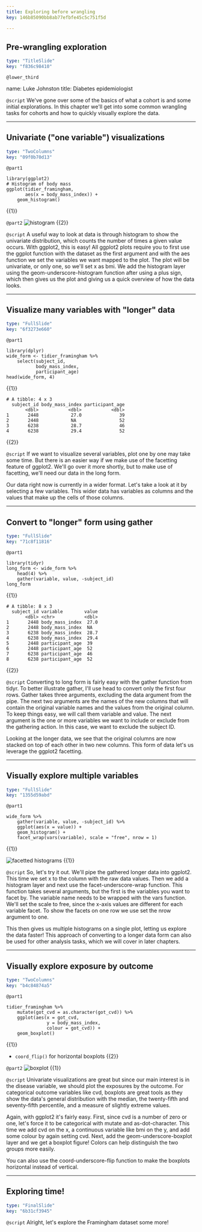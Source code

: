 ```yaml
---
title: Exploring before wrangling
key: 146b85090bb8ab77efbfe45c5c751f5d

---
```

## Pre-wrangling exploration

```yaml
type: "TitleSlide"
key: "f836c98410"
```

`@lower_third`

name: Luke Johnston
title: Diabetes epidemiologist


`@script`
We've gone over some of the basics of what a cohort is and some initial explorations. In this chapter we'll get into some common wrangling tasks for cohorts and how to quickly visually explore the data.


---
## Univariate ("one variable") visualizations

```yaml
type: "TwoColumns"
key: "09f0b70d13"
```

`@part1`
```{r}
library(ggplot2)
# Histogram of body mass
ggplot(tidier_framingham,
       aes(x = body_mass_index)) +
    geom_histogram()
```
{{1}}


`@part2`
![histogram](http://s3.amazonaws.com/assets.datacamp.com/production/repositories/2079/datasets/299ac2253a84b199ab314633f3c771e50d2c92bb/ch2-v1-histogram.png) {{2}}


`@script`
A useful way to look at data is through histogram to show the univariate distribution, which counts the number of times a given value occurs. With ggplot2, this is easy! All ggplot2 plots require you to first use the ggplot function with the dataset as the first argument and with the aes function we set the variables we want mapped to the plot. The plot will be univariate, or only one, so we'll set x as bmi. We add the histogram layer using the geom-underscore-histogram function after using a plus sign, which then gives us the plot and giving us a quick overview of how the data looks.


---
## Visualize many variables with "longer" data

```yaml
type: "FullSlide"
key: "6f3273e660"
```

`@part1`
```{r}
library(dplyr)
wide_form <- tidier_framingham %>%
    select(subject_id,
           body_mass_index,
           participant_age)
head(wide_form, 4)
```
{{1}}

```
# A tibble: 4 x 3
  subject_id body_mass_index participant_age
       <dbl>           <dbl>           <dbl>
1       2448            27.0              39
2       2448            NA                52
3       6238            28.7              46
4       6238            29.4              52
```
{{2}}


`@script`
If we want to visualize several variables, plot one by one may take some time. But there is an easier way if we make use of the facetting feature of ggplot2. We'll go over it more shortly, but to make use of facetting, we'll need our data in the long form.

Our data right now is currently in a wider format. Let's take a look at it by selecting a few variables. This wider data has variables as columns and the values that make up the cells of those columns.


---
## Convert to "longer" form using gather

```yaml
type: "FullSlide"
key: "71c8f11816"
```

`@part1`
```{r}
library(tidyr)
long_form <- wide_form %>%
    head(4) %>%
    gather(variable, value, -subject_id)
long_form
```
{{1}}

```
# A tibble: 8 x 3
  subject_id variable        value
       <dbl> <chr>           <dbl>
1       2448 body_mass_index  27.0
2       2448 body_mass_index  NA  
3       6238 body_mass_index  28.7
4       6238 body_mass_index  29.4
5       2448 participant_age  39  
6       2448 participant_age  52  
7       6238 participant_age  46  
8       6238 participant_age  52  
``` 
{{2}}


`@script`
Converting to long form is fairly easy with the gather function from tidyr. To better illustrate gather, I'll use head to convert only the first four rows. Gather takes three arguments, excluding the data argument from the pipe. The next two arguments are the names of the new columns that will contain the original variable names and the values from the original column. To keep things easy, we will call them variable and value. The next argument is the one or more variables we want to include or exclude from the gathering action. In this case, we want to exclude the subject ID.

Looking at the longer data, we see that the original columns are now stacked on top of each other in two new columns. This form of data let's us leverage the ggplot2 facetting.


---
## Visually explore multiple variables

```yaml
type: "FullSlide"
key: "1355d59abd"
```

`@part1`
```{r}
wide_form %>%
    gather(variable, value, -subject_id) %>%
    ggplot(aes(x = value)) +
    geom_histogram() +
    facet_wrap(vars(variable), scale = "free", nrow = 1)
``` 
{{1}}

![facetted histograms](http://assets.datacamp.com/production/repositories/2079/datasets/53c2a249ed4aad7c6152517a3724907195f3b499/ch2-v1-two-histograms.png) {{1}}


`@script`
So, let's try it out. We'll pipe the gathered longer data into ggplot2. This time we set x to the column with the raw data values. Then we add a histogram layer and next use the facet-underscore-wrap function. This function takes several arguments, but the first is the variables you want to facet by. The variable name needs to be wrapped with the vars function. We'll set the scale to free, since the x-axis values are different for each variable facet. To show the facets on one row we use set the nrow argument to one.

This then gives us multiple histograms on a single plot, letting us explore the data faster! This approach of converting to a longer data form can also be used for other analysis tasks, which we will cover in later chapters.


---
## Visually explore exposure by outcome

```yaml
type: "TwoColumns"
key: "b4c84874a5"
```

`@part1`
```{r}
tidier_framingham %>%
    mutate(got_cvd = as.character(got_cvd)) %>%
    ggplot(aes(x = got_cvd,
               y = body_mass_index,
               colour = got_cvd)) +
    geom_boxplot()
```
{{1}}

- `coord_flip()` for horizontal boxplots {{2}}


`@part2`
![boxplot](http://assets.datacamp.com/production/repositories/2079/datasets/9fe5658e3ae4baa93858bc040b06f075e5dd4490/ch2-v1-boxplot.png) {{1}}


`@script`
Univariate visualizations are great but since our main interest is in the disease variable, we should plot the exposures by the outcome. For categorical outcome variables like cvd, boxplots are great tools as they show the data's general distribution with the median, the twenty-fifth and seventy-fifth percentile, and a measure of slightly extreme values.

Again, with ggplot2 it's fairly easy. First, since cvd is a number of zero or one, let's force it to be categorical with mutate and as-dot-character. This time we add cvd on the x, a continuous variable like bmi on the y, and add some colour by again setting cvd. Next, add the geom-underscore-boxplot layer and we get a boxplot figure! Colors can help distinguish the two groups more easily. 

You can also use the coord-underscore-flip function to make the boxplots horizontal instead of vertical.


---
## Exploring time!

```yaml
type: "FinalSlide"
key: "6b31cf3945"
```

`@script`
Alright, let's explore the Framingham dataset some more!

